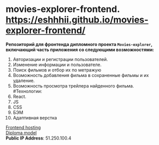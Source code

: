 # movies-explorer-frontend.  https://eshhhii.github.io/movies-explorer-frontend/

**Репозиторий для фронтенда дипломного проекта `Movies-explorer`, включающий часть приложения со следующими возможностями:**  
1. Авторизации и регистрации пользователей.
2. Изменение информации и пользователе. 
3. Поиск фильмов и отбор их по метражую
4. Возможность добавления фильма в сохраненные фильмы и их удаление.
5. Возможность просмотра трейлера найденного фильма.
#Технологии:
1. React.
2. JS
3. CSS
4. БЭМ
5. Адаптивная верстка

[Frontend hosting]( https://eshhhii-diploma.nomoredomains.xyz/)  
[Diploma model]( https://www.figma.com/file/24GSKciZcwGqGhAkVzu3oC/Eshhhii-Diploma?node-id=891%3A3857)  
**Public IP Address**: 51.250.100.4
